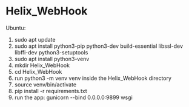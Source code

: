 # Helix_WebHook

Ubuntu:
  1) sudo apt update
  2) sudo apt install python3-pip python3-dev build-essential libssl-dev libffi-dev python3-setuptools
  3) sudo apt install python3-venv
  4) mkdir Helix_WebHook
  5) cd Helix_WebHook
  6) run python3 -m venv venv inside the Helix_WebHook directory
  7) source venv/bin/activate
  8) pip install -r requirements.txt
  9) run the app: gunicorn --bind 0.0.0.0:9899 wsgi
